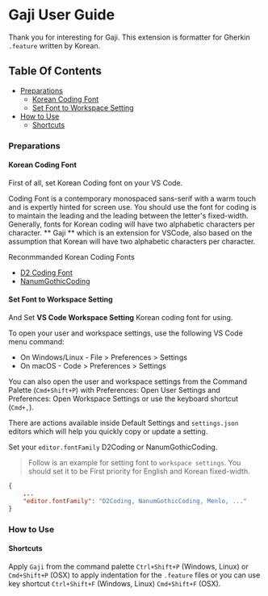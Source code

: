 # Gaji User Guide

Thank you for interesting for Gaji.
This extension is formatter for Gherkin `.feature` written by Korean.

## Table Of Contents

- [Preparations](#preparations)
  - [Korean Coding Font](#korean-coding-font)
  - [Set Font to Workspace Setting](#set-font-to-workspace-setting)
- [How to Use](#how-to-use)
  - [Shortcuts](#shortcuts)

### Preparations

#### Korean Coding Font

First of all, set Korean Coding font on your VS Code.

Coding Font is a contemporary monospaced sans-serif with a warm touch and is expertly hinted for screen use.
You should use the font for coding is to maintain the leading and the leading between the letter's fixed-width.
Generally, fonts for Korean coding will have two alphabetic characters per character.
** Gaji ** which is an extension for VSCode, also based on the assumption that Korean will have two alphabetic characters per character.

Reconmmanded Korean Coding Fonts

- [D2 Coding Font](https://github.com/naver/d2codingfont)
- [NanumGothicCoding](https://github.com/naver/nanumfont)

#### Set Font to Workspace Setting

And Set **VS Code Workspace Setting** Korean coding font for using.

To open your user and workspace settings, use the following VS Code menu command:

- On Windows/Linux - File > Preferences > Settings
- On macOS - Code > Preferences > Settings

You can also open the user and workspace settings from the Command Palette (`Cmd+Shift+P`) with Preferences: Open User Settings and Preferences: Open Workspace Settings or use the keyboard shortcut (`Cmd+,`).

There are actions available inside Default Settings and `settings.json` editors which will help you quickly copy or update a setting.

Set your `editor.fontFamily` D2Coding or NanumGothicCoding.

> Follow is an example for setting font to `workspace settings`.
> You should set it to be First priority for English and Korean fixed-width.

```json
{
    ...
    "editor.fontFamily": "D2Coding, NanumGothicCoding, Menlo, ..."
}
```

### How to Use

#### Shortcuts

Apply `Gaji` from the command palette `Ctrl+Shift+P` (Windows, Linux) or `Cmd+Shift+P` (OSX) to apply indentation for the `.feature` files or you can use key shortcut `Ctrl+Shift+F` (Windows, Linux) `Cmd+Shift+F` (OSX).
